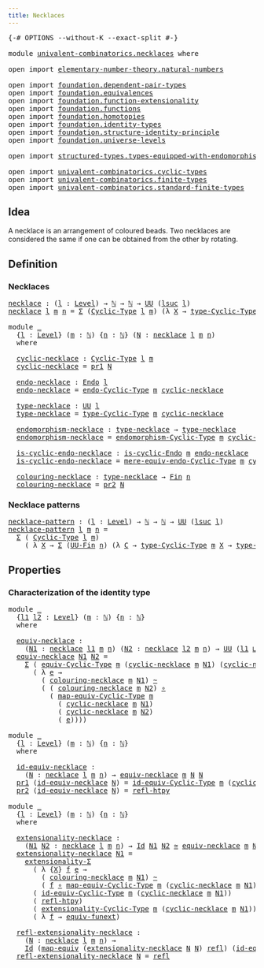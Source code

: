 ```yaml
---
title: Necklaces
---
```


<pre class="Agda"><a id="35" class="Symbol">{-#</a> <a id="39" class="Keyword">OPTIONS</a> <a id="47" class="Pragma">--without-K</a> <a id="59" class="Pragma">--exact-split</a> <a id="73" class="Symbol">#-}</a>

<a id="78" class="Keyword">module</a> <a id="85" href="univalent-combinatorics.necklaces.html" class="Module">univalent-combinatorics.necklaces</a> <a id="119" class="Keyword">where</a>

<a id="126" class="Keyword">open</a> <a id="131" class="Keyword">import</a> <a id="138" href="elementary-number-theory.natural-numbers.html" class="Module">elementary-number-theory.natural-numbers</a>

<a id="180" class="Keyword">open</a> <a id="185" class="Keyword">import</a> <a id="192" href="foundation.dependent-pair-types.html" class="Module">foundation.dependent-pair-types</a>
<a id="224" class="Keyword">open</a> <a id="229" class="Keyword">import</a> <a id="236" href="foundation.equivalences.html" class="Module">foundation.equivalences</a>
<a id="260" class="Keyword">open</a> <a id="265" class="Keyword">import</a> <a id="272" href="foundation.function-extensionality.html" class="Module">foundation.function-extensionality</a>
<a id="307" class="Keyword">open</a> <a id="312" class="Keyword">import</a> <a id="319" href="foundation.functions.html" class="Module">foundation.functions</a>
<a id="340" class="Keyword">open</a> <a id="345" class="Keyword">import</a> <a id="352" href="foundation.homotopies.html" class="Module">foundation.homotopies</a>
<a id="374" class="Keyword">open</a> <a id="379" class="Keyword">import</a> <a id="386" href="foundation.identity-types.html" class="Module">foundation.identity-types</a>
<a id="412" class="Keyword">open</a> <a id="417" class="Keyword">import</a> <a id="424" href="foundation.structure-identity-principle.html" class="Module">foundation.structure-identity-principle</a>
<a id="464" class="Keyword">open</a> <a id="469" class="Keyword">import</a> <a id="476" href="foundation.universe-levels.html" class="Module">foundation.universe-levels</a>

<a id="504" class="Keyword">open</a> <a id="509" class="Keyword">import</a> <a id="516" href="structured-types.types-equipped-with-endomorphisms.html" class="Module">structured-types.types-equipped-with-endomorphisms</a>

<a id="568" class="Keyword">open</a> <a id="573" class="Keyword">import</a> <a id="580" href="univalent-combinatorics.cyclic-types.html" class="Module">univalent-combinatorics.cyclic-types</a>
<a id="617" class="Keyword">open</a> <a id="622" class="Keyword">import</a> <a id="629" href="univalent-combinatorics.finite-types.html" class="Module">univalent-combinatorics.finite-types</a>
<a id="666" class="Keyword">open</a> <a id="671" class="Keyword">import</a> <a id="678" href="univalent-combinatorics.standard-finite-types.html" class="Module">univalent-combinatorics.standard-finite-types</a>
</pre>
## Idea

A necklace is an arrangement of coloured beads. Two necklaces are considered the same if one can be obtained from the other by rotating.

## Definition

### Necklaces

<pre class="Agda"><a id="necklace"></a><a id="914" href="univalent-combinatorics.necklaces.html#914" class="Function">necklace</a> <a id="923" class="Symbol">:</a> <a id="925" class="Symbol">(</a><a id="926" href="univalent-combinatorics.necklaces.html#926" class="Bound">l</a> <a id="928" class="Symbol">:</a> <a id="930" href="Agda.Primitive.html#597" class="Postulate">Level</a><a id="935" class="Symbol">)</a> <a id="937" class="Symbol">→</a> <a id="939" href="elementary-number-theory.natural-numbers.html#1458" class="Datatype">ℕ</a> <a id="941" class="Symbol">→</a> <a id="943" href="elementary-number-theory.natural-numbers.html#1458" class="Datatype">ℕ</a> <a id="945" class="Symbol">→</a> <a id="947" href="foundation-core.universe-levels.html#235" class="Primitive">UU</a> <a id="950" class="Symbol">(</a><a id="951" href="Agda.Primitive.html#780" class="Primitive">lsuc</a> <a id="956" href="univalent-combinatorics.necklaces.html#926" class="Bound">l</a><a id="957" class="Symbol">)</a>
<a id="959" href="univalent-combinatorics.necklaces.html#914" class="Function">necklace</a> <a id="968" href="univalent-combinatorics.necklaces.html#968" class="Bound">l</a> <a id="970" href="univalent-combinatorics.necklaces.html#970" class="Bound">m</a> <a id="972" href="univalent-combinatorics.necklaces.html#972" class="Bound">n</a> <a id="974" class="Symbol">=</a> <a id="976" href="foundation-core.dependent-pair-types.html#515" class="Record">Σ</a> <a id="978" class="Symbol">(</a><a id="979" href="univalent-combinatorics.cyclic-types.html#4237" class="Function">Cyclic-Type</a> <a id="991" href="univalent-combinatorics.necklaces.html#968" class="Bound">l</a> <a id="993" href="univalent-combinatorics.necklaces.html#970" class="Bound">m</a><a id="994" class="Symbol">)</a> <a id="996" class="Symbol">(λ</a> <a id="999" href="univalent-combinatorics.necklaces.html#999" class="Bound">X</a> <a id="1001" class="Symbol">→</a> <a id="1003" href="univalent-combinatorics.cyclic-types.html#4450" class="Function">type-Cyclic-Type</a> <a id="1020" href="univalent-combinatorics.necklaces.html#970" class="Bound">m</a> <a id="1022" href="univalent-combinatorics.necklaces.html#999" class="Bound">X</a> <a id="1024" class="Symbol">→</a> <a id="1026" href="univalent-combinatorics.standard-finite-types.html#2149" class="Function">Fin</a> <a id="1030" href="univalent-combinatorics.necklaces.html#972" class="Bound">n</a><a id="1031" class="Symbol">)</a>

<a id="1034" class="Keyword">module</a> <a id="1041" href="univalent-combinatorics.necklaces.html#1041" class="Module">_</a>
  <a id="1045" class="Symbol">{</a><a id="1046" href="univalent-combinatorics.necklaces.html#1046" class="Bound">l</a> <a id="1048" class="Symbol">:</a> <a id="1050" href="Agda.Primitive.html#597" class="Postulate">Level</a><a id="1055" class="Symbol">}</a> <a id="1057" class="Symbol">(</a><a id="1058" href="univalent-combinatorics.necklaces.html#1058" class="Bound">m</a> <a id="1060" class="Symbol">:</a> <a id="1062" href="elementary-number-theory.natural-numbers.html#1458" class="Datatype">ℕ</a><a id="1063" class="Symbol">)</a> <a id="1065" class="Symbol">{</a><a id="1066" href="univalent-combinatorics.necklaces.html#1066" class="Bound">n</a> <a id="1068" class="Symbol">:</a> <a id="1070" href="elementary-number-theory.natural-numbers.html#1458" class="Datatype">ℕ</a><a id="1071" class="Symbol">}</a> <a id="1073" class="Symbol">(</a><a id="1074" href="univalent-combinatorics.necklaces.html#1074" class="Bound">N</a> <a id="1076" class="Symbol">:</a> <a id="1078" href="univalent-combinatorics.necklaces.html#914" class="Function">necklace</a> <a id="1087" href="univalent-combinatorics.necklaces.html#1046" class="Bound">l</a> <a id="1089" href="univalent-combinatorics.necklaces.html#1058" class="Bound">m</a> <a id="1091" href="univalent-combinatorics.necklaces.html#1066" class="Bound">n</a><a id="1092" class="Symbol">)</a>
  <a id="1096" class="Keyword">where</a>

  <a id="1105" href="univalent-combinatorics.necklaces.html#1105" class="Function">cyclic-necklace</a> <a id="1121" class="Symbol">:</a> <a id="1123" href="univalent-combinatorics.cyclic-types.html#4237" class="Function">Cyclic-Type</a> <a id="1135" href="univalent-combinatorics.necklaces.html#1046" class="Bound">l</a> <a id="1137" href="univalent-combinatorics.necklaces.html#1058" class="Bound">m</a>
  <a id="1141" href="univalent-combinatorics.necklaces.html#1105" class="Function">cyclic-necklace</a> <a id="1157" class="Symbol">=</a> <a id="1159" href="foundation-core.dependent-pair-types.html#605" class="Field">pr1</a> <a id="1163" href="univalent-combinatorics.necklaces.html#1074" class="Bound">N</a>

  <a id="1168" href="univalent-combinatorics.necklaces.html#1168" class="Function">endo-necklace</a> <a id="1182" class="Symbol">:</a> <a id="1184" href="structured-types.types-equipped-with-endomorphisms.html#454" class="Function">Endo</a> <a id="1189" href="univalent-combinatorics.necklaces.html#1046" class="Bound">l</a>
  <a id="1193" href="univalent-combinatorics.necklaces.html#1168" class="Function">endo-necklace</a> <a id="1207" class="Symbol">=</a> <a id="1209" href="univalent-combinatorics.cyclic-types.html#4394" class="Function">endo-Cyclic-Type</a> <a id="1226" href="univalent-combinatorics.necklaces.html#1058" class="Bound">m</a> <a id="1228" href="univalent-combinatorics.necklaces.html#1105" class="Function">cyclic-necklace</a>

  <a id="1247" href="univalent-combinatorics.necklaces.html#1247" class="Function">type-necklace</a> <a id="1261" class="Symbol">:</a> <a id="1263" href="foundation-core.universe-levels.html#235" class="Primitive">UU</a> <a id="1266" href="univalent-combinatorics.necklaces.html#1046" class="Bound">l</a>
  <a id="1270" href="univalent-combinatorics.necklaces.html#1247" class="Function">type-necklace</a> <a id="1284" class="Symbol">=</a> <a id="1286" href="univalent-combinatorics.cyclic-types.html#4450" class="Function">type-Cyclic-Type</a> <a id="1303" href="univalent-combinatorics.necklaces.html#1058" class="Bound">m</a> <a id="1305" href="univalent-combinatorics.necklaces.html#1105" class="Function">cyclic-necklace</a>

  <a id="1324" href="univalent-combinatorics.necklaces.html#1324" class="Function">endomorphism-necklace</a> <a id="1346" class="Symbol">:</a> <a id="1348" href="univalent-combinatorics.necklaces.html#1247" class="Function">type-necklace</a> <a id="1362" class="Symbol">→</a> <a id="1364" href="univalent-combinatorics.necklaces.html#1247" class="Function">type-necklace</a>
  <a id="1380" href="univalent-combinatorics.necklaces.html#1324" class="Function">endomorphism-necklace</a> <a id="1402" class="Symbol">=</a> <a id="1404" href="univalent-combinatorics.cyclic-types.html#4525" class="Function">endomorphism-Cyclic-Type</a> <a id="1429" href="univalent-combinatorics.necklaces.html#1058" class="Bound">m</a> <a id="1431" href="univalent-combinatorics.necklaces.html#1105" class="Function">cyclic-necklace</a>

  <a id="1450" href="univalent-combinatorics.necklaces.html#1450" class="Function">is-cyclic-endo-necklace</a> <a id="1474" class="Symbol">:</a> <a id="1476" href="univalent-combinatorics.cyclic-types.html#4133" class="Function">is-cyclic-Endo</a> <a id="1491" href="univalent-combinatorics.necklaces.html#1058" class="Bound">m</a> <a id="1493" href="univalent-combinatorics.necklaces.html#1168" class="Function">endo-necklace</a>
  <a id="1509" href="univalent-combinatorics.necklaces.html#1450" class="Function">is-cyclic-endo-necklace</a> <a id="1533" class="Symbol">=</a> <a id="1535" href="univalent-combinatorics.cyclic-types.html#4655" class="Function">mere-equiv-endo-Cyclic-Type</a> <a id="1563" href="univalent-combinatorics.necklaces.html#1058" class="Bound">m</a> <a id="1565" href="univalent-combinatorics.necklaces.html#1105" class="Function">cyclic-necklace</a>

  <a id="1584" href="univalent-combinatorics.necklaces.html#1584" class="Function">colouring-necklace</a> <a id="1603" class="Symbol">:</a> <a id="1605" href="univalent-combinatorics.necklaces.html#1247" class="Function">type-necklace</a> <a id="1619" class="Symbol">→</a> <a id="1621" href="univalent-combinatorics.standard-finite-types.html#2149" class="Function">Fin</a> <a id="1625" href="univalent-combinatorics.necklaces.html#1066" class="Bound">n</a>
  <a id="1629" href="univalent-combinatorics.necklaces.html#1584" class="Function">colouring-necklace</a> <a id="1648" class="Symbol">=</a> <a id="1650" href="foundation-core.dependent-pair-types.html#617" class="Field">pr2</a> <a id="1654" href="univalent-combinatorics.necklaces.html#1074" class="Bound">N</a>
</pre>
### Necklace patterns

<pre class="Agda"><a id="necklace-pattern"></a><a id="1692" href="univalent-combinatorics.necklaces.html#1692" class="Function">necklace-pattern</a> <a id="1709" class="Symbol">:</a> <a id="1711" class="Symbol">(</a><a id="1712" href="univalent-combinatorics.necklaces.html#1712" class="Bound">l</a> <a id="1714" class="Symbol">:</a> <a id="1716" href="Agda.Primitive.html#597" class="Postulate">Level</a><a id="1721" class="Symbol">)</a> <a id="1723" class="Symbol">→</a> <a id="1725" href="elementary-number-theory.natural-numbers.html#1458" class="Datatype">ℕ</a> <a id="1727" class="Symbol">→</a> <a id="1729" href="elementary-number-theory.natural-numbers.html#1458" class="Datatype">ℕ</a> <a id="1731" class="Symbol">→</a> <a id="1733" href="foundation-core.universe-levels.html#235" class="Primitive">UU</a> <a id="1736" class="Symbol">(</a><a id="1737" href="Agda.Primitive.html#780" class="Primitive">lsuc</a> <a id="1742" href="univalent-combinatorics.necklaces.html#1712" class="Bound">l</a><a id="1743" class="Symbol">)</a>
<a id="1745" href="univalent-combinatorics.necklaces.html#1692" class="Function">necklace-pattern</a> <a id="1762" href="univalent-combinatorics.necklaces.html#1762" class="Bound">l</a> <a id="1764" href="univalent-combinatorics.necklaces.html#1764" class="Bound">m</a> <a id="1766" href="univalent-combinatorics.necklaces.html#1766" class="Bound">n</a> <a id="1768" class="Symbol">=</a>
  <a id="1772" href="foundation-core.dependent-pair-types.html#515" class="Record">Σ</a> <a id="1774" class="Symbol">(</a> <a id="1776" href="univalent-combinatorics.cyclic-types.html#4237" class="Function">Cyclic-Type</a> <a id="1788" href="univalent-combinatorics.necklaces.html#1762" class="Bound">l</a> <a id="1790" href="univalent-combinatorics.necklaces.html#1764" class="Bound">m</a><a id="1791" class="Symbol">)</a>
    <a id="1797" class="Symbol">(</a> <a id="1799" class="Symbol">λ</a> <a id="1801" href="univalent-combinatorics.necklaces.html#1801" class="Bound">X</a> <a id="1803" class="Symbol">→</a> <a id="1805" href="foundation-core.dependent-pair-types.html#515" class="Record">Σ</a> <a id="1807" class="Symbol">(</a><a id="1808" href="univalent-combinatorics.finite-types.html#5610" class="Function">UU-Fin</a> <a id="1815" href="univalent-combinatorics.necklaces.html#1766" class="Bound">n</a><a id="1816" class="Symbol">)</a> <a id="1818" class="Symbol">(λ</a> <a id="1821" href="univalent-combinatorics.necklaces.html#1821" class="Bound">C</a> <a id="1823" class="Symbol">→</a> <a id="1825" href="univalent-combinatorics.cyclic-types.html#4450" class="Function">type-Cyclic-Type</a> <a id="1842" href="univalent-combinatorics.necklaces.html#1764" class="Bound">m</a> <a id="1844" href="univalent-combinatorics.necklaces.html#1801" class="Bound">X</a> <a id="1846" class="Symbol">→</a> <a id="1848" href="univalent-combinatorics.finite-types.html#5672" class="Function">type-UU-Fin</a> <a id="1860" href="univalent-combinatorics.necklaces.html#1821" class="Bound">C</a><a id="1861" class="Symbol">))</a>
</pre>
## Properties

### Characterization of the identity type

<pre class="Agda"><a id="1935" class="Keyword">module</a> <a id="1942" href="univalent-combinatorics.necklaces.html#1942" class="Module">_</a>
  <a id="1946" class="Symbol">{</a><a id="1947" href="univalent-combinatorics.necklaces.html#1947" class="Bound">l1</a> <a id="1950" href="univalent-combinatorics.necklaces.html#1950" class="Bound">l2</a> <a id="1953" class="Symbol">:</a> <a id="1955" href="Agda.Primitive.html#597" class="Postulate">Level</a><a id="1960" class="Symbol">}</a> <a id="1962" class="Symbol">(</a><a id="1963" href="univalent-combinatorics.necklaces.html#1963" class="Bound">m</a> <a id="1965" class="Symbol">:</a> <a id="1967" href="elementary-number-theory.natural-numbers.html#1458" class="Datatype">ℕ</a><a id="1968" class="Symbol">)</a> <a id="1970" class="Symbol">{</a><a id="1971" href="univalent-combinatorics.necklaces.html#1971" class="Bound">n</a> <a id="1973" class="Symbol">:</a> <a id="1975" href="elementary-number-theory.natural-numbers.html#1458" class="Datatype">ℕ</a><a id="1976" class="Symbol">}</a>
  <a id="1980" class="Keyword">where</a>
  
  <a id="1991" href="univalent-combinatorics.necklaces.html#1991" class="Function">equiv-necklace</a> <a id="2006" class="Symbol">:</a>
    <a id="2012" class="Symbol">(</a><a id="2013" href="univalent-combinatorics.necklaces.html#2013" class="Bound">N1</a> <a id="2016" class="Symbol">:</a> <a id="2018" href="univalent-combinatorics.necklaces.html#914" class="Function">necklace</a> <a id="2027" href="univalent-combinatorics.necklaces.html#1947" class="Bound">l1</a> <a id="2030" href="univalent-combinatorics.necklaces.html#1963" class="Bound">m</a> <a id="2032" href="univalent-combinatorics.necklaces.html#1971" class="Bound">n</a><a id="2033" class="Symbol">)</a> <a id="2035" class="Symbol">(</a><a id="2036" href="univalent-combinatorics.necklaces.html#2036" class="Bound">N2</a> <a id="2039" class="Symbol">:</a> <a id="2041" href="univalent-combinatorics.necklaces.html#914" class="Function">necklace</a> <a id="2050" href="univalent-combinatorics.necklaces.html#1950" class="Bound">l2</a> <a id="2053" href="univalent-combinatorics.necklaces.html#1963" class="Bound">m</a> <a id="2055" href="univalent-combinatorics.necklaces.html#1971" class="Bound">n</a><a id="2056" class="Symbol">)</a> <a id="2058" class="Symbol">→</a> <a id="2060" href="foundation-core.universe-levels.html#235" class="Primitive">UU</a> <a id="2063" class="Symbol">(</a><a id="2064" href="univalent-combinatorics.necklaces.html#1947" class="Bound">l1</a> <a id="2067" href="Agda.Primitive.html#810" class="Primitive Operator">⊔</a> <a id="2069" href="univalent-combinatorics.necklaces.html#1950" class="Bound">l2</a><a id="2071" class="Symbol">)</a>
  <a id="2075" href="univalent-combinatorics.necklaces.html#1991" class="Function">equiv-necklace</a> <a id="2090" href="univalent-combinatorics.necklaces.html#2090" class="Bound">N1</a> <a id="2093" href="univalent-combinatorics.necklaces.html#2093" class="Bound">N2</a> <a id="2096" class="Symbol">=</a>
    <a id="2102" href="foundation-core.dependent-pair-types.html#515" class="Record">Σ</a> <a id="2104" class="Symbol">(</a> <a id="2106" href="univalent-combinatorics.cyclic-types.html#6284" class="Function">equiv-Cyclic-Type</a> <a id="2124" href="univalent-combinatorics.necklaces.html#1963" class="Bound">m</a> <a id="2126" class="Symbol">(</a><a id="2127" href="univalent-combinatorics.necklaces.html#1105" class="Function">cyclic-necklace</a> <a id="2143" href="univalent-combinatorics.necklaces.html#1963" class="Bound">m</a> <a id="2145" href="univalent-combinatorics.necklaces.html#2090" class="Bound">N1</a><a id="2147" class="Symbol">)</a> <a id="2149" class="Symbol">(</a><a id="2150" href="univalent-combinatorics.necklaces.html#1105" class="Function">cyclic-necklace</a> <a id="2166" href="univalent-combinatorics.necklaces.html#1963" class="Bound">m</a> <a id="2168" href="univalent-combinatorics.necklaces.html#2093" class="Bound">N2</a><a id="2170" class="Symbol">))</a>
      <a id="2179" class="Symbol">(</a> <a id="2181" class="Symbol">λ</a> <a id="2183" href="univalent-combinatorics.necklaces.html#2183" class="Bound">e</a> <a id="2185" class="Symbol">→</a>
        <a id="2195" class="Symbol">(</a> <a id="2197" href="univalent-combinatorics.necklaces.html#1584" class="Function">colouring-necklace</a> <a id="2216" href="univalent-combinatorics.necklaces.html#1963" class="Bound">m</a> <a id="2218" href="univalent-combinatorics.necklaces.html#2090" class="Bound">N1</a><a id="2220" class="Symbol">)</a> <a id="2222" href="foundation-core.homotopies.html#627" class="Function Operator">~</a>
        <a id="2232" class="Symbol">(</a> <a id="2234" class="Symbol">(</a> <a id="2236" href="univalent-combinatorics.necklaces.html#1584" class="Function">colouring-necklace</a> <a id="2255" href="univalent-combinatorics.necklaces.html#1963" class="Bound">m</a> <a id="2257" href="univalent-combinatorics.necklaces.html#2093" class="Bound">N2</a><a id="2259" class="Symbol">)</a> <a id="2261" href="foundation-core.functions.html#420" class="Function Operator">∘</a>
          <a id="2273" class="Symbol">(</a> <a id="2275" href="univalent-combinatorics.cyclic-types.html#6591" class="Function">map-equiv-Cyclic-Type</a> <a id="2297" href="univalent-combinatorics.necklaces.html#1963" class="Bound">m</a>
            <a id="2311" class="Symbol">(</a> <a id="2313" href="univalent-combinatorics.necklaces.html#1105" class="Function">cyclic-necklace</a> <a id="2329" href="univalent-combinatorics.necklaces.html#1963" class="Bound">m</a> <a id="2331" href="univalent-combinatorics.necklaces.html#2090" class="Bound">N1</a><a id="2333" class="Symbol">)</a>
            <a id="2347" class="Symbol">(</a> <a id="2349" href="univalent-combinatorics.necklaces.html#1105" class="Function">cyclic-necklace</a> <a id="2365" href="univalent-combinatorics.necklaces.html#1963" class="Bound">m</a> <a id="2367" href="univalent-combinatorics.necklaces.html#2093" class="Bound">N2</a><a id="2369" class="Symbol">)</a>
            <a id="2383" class="Symbol">(</a> <a id="2385" href="univalent-combinatorics.necklaces.html#2183" class="Bound">e</a><a id="2386" class="Symbol">))))</a>

<a id="2392" class="Keyword">module</a> <a id="2399" href="univalent-combinatorics.necklaces.html#2399" class="Module">_</a>
  <a id="2403" class="Symbol">{</a><a id="2404" href="univalent-combinatorics.necklaces.html#2404" class="Bound">l</a> <a id="2406" class="Symbol">:</a> <a id="2408" href="Agda.Primitive.html#597" class="Postulate">Level</a><a id="2413" class="Symbol">}</a> <a id="2415" class="Symbol">(</a><a id="2416" href="univalent-combinatorics.necklaces.html#2416" class="Bound">m</a> <a id="2418" class="Symbol">:</a> <a id="2420" href="elementary-number-theory.natural-numbers.html#1458" class="Datatype">ℕ</a><a id="2421" class="Symbol">)</a> <a id="2423" class="Symbol">{</a><a id="2424" href="univalent-combinatorics.necklaces.html#2424" class="Bound">n</a> <a id="2426" class="Symbol">:</a> <a id="2428" href="elementary-number-theory.natural-numbers.html#1458" class="Datatype">ℕ</a><a id="2429" class="Symbol">}</a>
  <a id="2433" class="Keyword">where</a>

  <a id="2442" href="univalent-combinatorics.necklaces.html#2442" class="Function">id-equiv-necklace</a> <a id="2460" class="Symbol">:</a>
    <a id="2466" class="Symbol">(</a><a id="2467" href="univalent-combinatorics.necklaces.html#2467" class="Bound">N</a> <a id="2469" class="Symbol">:</a> <a id="2471" href="univalent-combinatorics.necklaces.html#914" class="Function">necklace</a> <a id="2480" href="univalent-combinatorics.necklaces.html#2404" class="Bound">l</a> <a id="2482" href="univalent-combinatorics.necklaces.html#2416" class="Bound">m</a> <a id="2484" href="univalent-combinatorics.necklaces.html#2424" class="Bound">n</a><a id="2485" class="Symbol">)</a> <a id="2487" class="Symbol">→</a> <a id="2489" href="univalent-combinatorics.necklaces.html#1991" class="Function">equiv-necklace</a> <a id="2504" href="univalent-combinatorics.necklaces.html#2416" class="Bound">m</a> <a id="2506" href="univalent-combinatorics.necklaces.html#2467" class="Bound">N</a> <a id="2508" href="univalent-combinatorics.necklaces.html#2467" class="Bound">N</a>
  <a id="2512" href="foundation-core.dependent-pair-types.html#605" class="Field">pr1</a> <a id="2516" class="Symbol">(</a><a id="2517" href="univalent-combinatorics.necklaces.html#2442" class="Function">id-equiv-necklace</a> <a id="2535" href="univalent-combinatorics.necklaces.html#2535" class="Bound">N</a><a id="2536" class="Symbol">)</a> <a id="2538" class="Symbol">=</a> <a id="2540" href="univalent-combinatorics.cyclic-types.html#7123" class="Function">id-equiv-Cyclic-Type</a> <a id="2561" href="univalent-combinatorics.necklaces.html#2416" class="Bound">m</a> <a id="2563" class="Symbol">(</a><a id="2564" href="univalent-combinatorics.necklaces.html#1105" class="Function">cyclic-necklace</a> <a id="2580" href="univalent-combinatorics.necklaces.html#2416" class="Bound">m</a> <a id="2582" href="univalent-combinatorics.necklaces.html#2535" class="Bound">N</a><a id="2583" class="Symbol">)</a>
  <a id="2587" href="foundation-core.dependent-pair-types.html#617" class="Field">pr2</a> <a id="2591" class="Symbol">(</a><a id="2592" href="univalent-combinatorics.necklaces.html#2442" class="Function">id-equiv-necklace</a> <a id="2610" href="univalent-combinatorics.necklaces.html#2610" class="Bound">N</a><a id="2611" class="Symbol">)</a> <a id="2613" class="Symbol">=</a> <a id="2615" href="foundation-core.homotopies.html#741" class="Function">refl-htpy</a>

<a id="2626" class="Keyword">module</a> <a id="2633" href="univalent-combinatorics.necklaces.html#2633" class="Module">_</a>
  <a id="2637" class="Symbol">{</a><a id="2638" href="univalent-combinatorics.necklaces.html#2638" class="Bound">l</a> <a id="2640" class="Symbol">:</a> <a id="2642" href="Agda.Primitive.html#597" class="Postulate">Level</a><a id="2647" class="Symbol">}</a> <a id="2649" class="Symbol">(</a><a id="2650" href="univalent-combinatorics.necklaces.html#2650" class="Bound">m</a> <a id="2652" class="Symbol">:</a> <a id="2654" href="elementary-number-theory.natural-numbers.html#1458" class="Datatype">ℕ</a><a id="2655" class="Symbol">)</a> <a id="2657" class="Symbol">{</a><a id="2658" href="univalent-combinatorics.necklaces.html#2658" class="Bound">n</a> <a id="2660" class="Symbol">:</a> <a id="2662" href="elementary-number-theory.natural-numbers.html#1458" class="Datatype">ℕ</a><a id="2663" class="Symbol">}</a>
  <a id="2667" class="Keyword">where</a>
  
  <a id="2678" href="univalent-combinatorics.necklaces.html#2678" class="Function">extensionality-necklace</a> <a id="2702" class="Symbol">:</a>
    <a id="2708" class="Symbol">(</a><a id="2709" href="univalent-combinatorics.necklaces.html#2709" class="Bound">N1</a> <a id="2712" href="univalent-combinatorics.necklaces.html#2712" class="Bound">N2</a> <a id="2715" class="Symbol">:</a> <a id="2717" href="univalent-combinatorics.necklaces.html#914" class="Function">necklace</a> <a id="2726" href="univalent-combinatorics.necklaces.html#2638" class="Bound">l</a> <a id="2728" href="univalent-combinatorics.necklaces.html#2650" class="Bound">m</a> <a id="2730" href="univalent-combinatorics.necklaces.html#2658" class="Bound">n</a><a id="2731" class="Symbol">)</a> <a id="2733" class="Symbol">→</a> <a id="2735" href="foundation-core.identity-types.html#1767" class="Datatype">Id</a> <a id="2738" href="univalent-combinatorics.necklaces.html#2709" class="Bound">N1</a> <a id="2741" href="univalent-combinatorics.necklaces.html#2712" class="Bound">N2</a> <a id="2744" href="foundation-core.equivalences.html#1621" class="Function Operator">≃</a> <a id="2746" href="univalent-combinatorics.necklaces.html#1991" class="Function">equiv-necklace</a> <a id="2761" href="univalent-combinatorics.necklaces.html#2650" class="Bound">m</a> <a id="2763" href="univalent-combinatorics.necklaces.html#2709" class="Bound">N1</a> <a id="2766" href="univalent-combinatorics.necklaces.html#2712" class="Bound">N2</a>
  <a id="2771" href="univalent-combinatorics.necklaces.html#2678" class="Function">extensionality-necklace</a> <a id="2795" href="univalent-combinatorics.necklaces.html#2795" class="Bound">N1</a> <a id="2798" class="Symbol">=</a>
    <a id="2804" href="foundation.structure-identity-principle.html#2994" class="Function">extensionality-Σ</a>
      <a id="2827" class="Symbol">(</a> <a id="2829" class="Symbol">λ</a> <a id="2831" class="Symbol">{</a><a id="2832" href="univalent-combinatorics.necklaces.html#2832" class="Bound">X</a><a id="2833" class="Symbol">}</a> <a id="2835" href="univalent-combinatorics.necklaces.html#2835" class="Bound">f</a> <a id="2837" href="univalent-combinatorics.necklaces.html#2837" class="Bound">e</a> <a id="2839" class="Symbol">→</a>
        <a id="2849" class="Symbol">(</a> <a id="2851" href="univalent-combinatorics.necklaces.html#1584" class="Function">colouring-necklace</a> <a id="2870" href="univalent-combinatorics.necklaces.html#2650" class="Bound">m</a> <a id="2872" href="univalent-combinatorics.necklaces.html#2795" class="Bound">N1</a><a id="2874" class="Symbol">)</a> <a id="2876" href="foundation-core.homotopies.html#627" class="Function Operator">~</a>
        <a id="2886" class="Symbol">(</a> <a id="2888" href="univalent-combinatorics.necklaces.html#2835" class="Bound">f</a> <a id="2890" href="foundation-core.functions.html#420" class="Function Operator">∘</a> <a id="2892" href="univalent-combinatorics.cyclic-types.html#6591" class="Function">map-equiv-Cyclic-Type</a> <a id="2914" href="univalent-combinatorics.necklaces.html#2650" class="Bound">m</a> <a id="2916" class="Symbol">(</a><a id="2917" href="univalent-combinatorics.necklaces.html#1105" class="Function">cyclic-necklace</a> <a id="2933" href="univalent-combinatorics.necklaces.html#2650" class="Bound">m</a> <a id="2935" href="univalent-combinatorics.necklaces.html#2795" class="Bound">N1</a><a id="2937" class="Symbol">)</a> <a id="2939" href="univalent-combinatorics.necklaces.html#2832" class="Bound">X</a> <a id="2941" href="univalent-combinatorics.necklaces.html#2837" class="Bound">e</a><a id="2942" class="Symbol">))</a>
      <a id="2951" class="Symbol">(</a> <a id="2953" href="univalent-combinatorics.cyclic-types.html#7123" class="Function">id-equiv-Cyclic-Type</a> <a id="2974" href="univalent-combinatorics.necklaces.html#2650" class="Bound">m</a> <a id="2976" class="Symbol">(</a><a id="2977" href="univalent-combinatorics.necklaces.html#1105" class="Function">cyclic-necklace</a> <a id="2993" href="univalent-combinatorics.necklaces.html#2650" class="Bound">m</a> <a id="2995" href="univalent-combinatorics.necklaces.html#2795" class="Bound">N1</a><a id="2997" class="Symbol">))</a>
      <a id="3006" class="Symbol">(</a> <a id="3008" href="foundation-core.homotopies.html#741" class="Function">refl-htpy</a><a id="3017" class="Symbol">)</a>
      <a id="3025" class="Symbol">(</a> <a id="3027" href="univalent-combinatorics.cyclic-types.html#8180" class="Function">extensionality-Cyclic-Type</a> <a id="3054" href="univalent-combinatorics.necklaces.html#2650" class="Bound">m</a> <a id="3056" class="Symbol">(</a><a id="3057" href="univalent-combinatorics.necklaces.html#1105" class="Function">cyclic-necklace</a> <a id="3073" href="univalent-combinatorics.necklaces.html#2650" class="Bound">m</a> <a id="3075" href="univalent-combinatorics.necklaces.html#2795" class="Bound">N1</a><a id="3077" class="Symbol">))</a>
      <a id="3086" class="Symbol">(</a> <a id="3088" class="Symbol">λ</a> <a id="3090" href="univalent-combinatorics.necklaces.html#3090" class="Bound">f</a> <a id="3092" class="Symbol">→</a> <a id="3094" href="foundation-core.function-extensionality.html#1301" class="Function">equiv-funext</a><a id="3106" class="Symbol">)</a>

  <a id="3111" href="univalent-combinatorics.necklaces.html#3111" class="Function">refl-extensionality-necklace</a> <a id="3140" class="Symbol">:</a>
    <a id="3146" class="Symbol">(</a><a id="3147" href="univalent-combinatorics.necklaces.html#3147" class="Bound">N</a> <a id="3149" class="Symbol">:</a> <a id="3151" href="univalent-combinatorics.necklaces.html#914" class="Function">necklace</a> <a id="3160" href="univalent-combinatorics.necklaces.html#2638" class="Bound">l</a> <a id="3162" href="univalent-combinatorics.necklaces.html#2650" class="Bound">m</a> <a id="3164" href="univalent-combinatorics.necklaces.html#2658" class="Bound">n</a><a id="3165" class="Symbol">)</a> <a id="3167" class="Symbol">→</a>
    <a id="3173" href="foundation-core.identity-types.html#1767" class="Datatype">Id</a> <a id="3176" class="Symbol">(</a><a id="3177" href="foundation-core.equivalences.html#1821" class="Function">map-equiv</a> <a id="3187" class="Symbol">(</a><a id="3188" href="univalent-combinatorics.necklaces.html#2678" class="Function">extensionality-necklace</a> <a id="3212" href="univalent-combinatorics.necklaces.html#3147" class="Bound">N</a> <a id="3214" href="univalent-combinatorics.necklaces.html#3147" class="Bound">N</a><a id="3215" class="Symbol">)</a> <a id="3217" href="foundation-core.identity-types.html#1820" class="InductiveConstructor">refl</a><a id="3221" class="Symbol">)</a> <a id="3223" class="Symbol">(</a><a id="3224" href="univalent-combinatorics.necklaces.html#2442" class="Function">id-equiv-necklace</a> <a id="3242" href="univalent-combinatorics.necklaces.html#2650" class="Bound">m</a> <a id="3244" href="univalent-combinatorics.necklaces.html#3147" class="Bound">N</a><a id="3245" class="Symbol">)</a>
  <a id="3249" href="univalent-combinatorics.necklaces.html#3111" class="Function">refl-extensionality-necklace</a> <a id="3278" href="univalent-combinatorics.necklaces.html#3278" class="Bound">N</a> <a id="3280" class="Symbol">=</a> <a id="3282" href="foundation-core.identity-types.html#1820" class="InductiveConstructor">refl</a>
</pre>